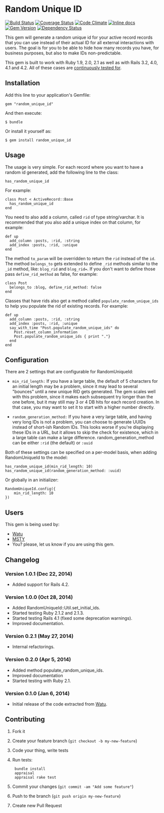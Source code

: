 # Random Unique ID

[![Build Status](https://travis-ci.org/watu/random_unique_id.png?branch=master)](https://travis-ci.org/watu/random_unique_id)
[![Coverage Status](https://coveralls.io/repos/watu/random_unique_id/badge.png?branch=master)](https://coveralls.io/r/watu/random_unique_id?branch=master)
[![Code Climate](https://codeclimate.com/github/watu/random_unique_id.png)](https://codeclimate.com/github/watu/random_unique_id)
[![Inline docs](http://inch-ci.org/github/watu/random_unique_id.png)](http://inch-ci.org/github/watu/random_unique_id)
[![Gem Version](https://badge.fury.io/rb/random_unique_id.png)](http://badge.fury.io/rb/random_unique_id)
[![Dependency Status](https://gemnasium.com/watu/random_unique_id.svg)](https://gemnasium.com/watu/random_unique_id)

This gem will generate a random unique id for your active record records that you can use instead of their actual ID for
all external interactions with users. The goal is for you to be able to hide how many records you have, for business
purposes, but also to make IDs non-predictable.

This gem is built to work with Ruby 1.9, 2.0, 2.1 as well as with Rails 3.2, 4.0, 4.1 and 4.2. All of these cases are
[continuously tested for](https://travis-ci.org/watu/random_unique_id).

## Installation

Add this line to your application's Gemfile:

    gem "random_unique_id"

And then execute:

    $ bundle

Or install it yourself as:

    $ gem install random_unique_id

## Usage

The usage is very simple. For each record where you want to have a random id generated, add the following line to the
class:

    has_random_unique_id

For example:

    class Post < ActiveRecord::Base
      has_random_unique_id
    end

You need to also add a column, called `rid` of type string/varchar. It is recommended that you also add a unique index
on that column, for example:

    def up
      add_column :posts, :rid, :string
      add_index :posts, :rid, :unique
    end

The method `to_param` will be overridden to return the `rid` instead of the `id`. The method `belongs_to` gets extended
to define `_rid` methods similar to the `_id` method, like: `blog_rid` and `blog_rid=`. If you don't want to define
those pass `define_rid_method` as false, for example:

    class Post
      belongs_to :blog, define_rid_method: false
    end

Classes that have rids also get a method called `populate_random_unique_ids` to help you populate the rid of existing
records. For example:

    def up
      add_column :posts, :rid, :string
      add_index :posts, :rid, :unique
      say_with_time "Post.populate_random_unique_ids" do
        Post.reset_column_information
        Post.populate_random_unique_ids { print "."}
      end
    end

## Configuration

There are 2 settings that are configurable for RandomUniqueId:

- `min_rid_length:` If you have a large table, the default of 5 characters for an initial length may be a problem, since it may lead to
    several "bounces" until a new unique RID gets generated. The gem scales well with this problem, since it makes
    each subsequent try longer than the one before, but it may still may 3 or 4 DB hits for each record creation.
    In that case, you may want to set it to start with a higher number directly.

- `random_generation_method:` If you have a very large table, and having very long IDs is not a problem, you can choose to generate UUIDs instead
    of short-ish Random IDs. This looks worse if you're displaying these IDs in a URL, but it allows to skip the check
    for existence, which in a large table can make a large difference.
    random_generation_method can be either `:rid` (the default) or `:uuid`

Both of these settings can be specified on a per-model basis, when adding RandomUniqueId to the model:

    has_random_unique_id(min_rid_length: 10)
    has_random_unique_id(random_generation_method: :uuid)

Or globally in an initializer:

    RandomUniqueId.config({
        min_rid_length: 10
    })

## Users

This gem is being used by:

- [Watu](https://watuapp.com)
- [MSTY](https://www.msty.com)
- You? please, let us know if you are using this gem.

## Changelog

### Version 1.0.1 (Dec 22, 2014)
- Added support for Rails 4.2.

### Version 1.0.0 (Oct 28, 2014)
- Added RandomUniqueId::Util.set_initial_ids.
- Started testing Ruby 2.1.2 and 2.1.3.
- Started testing Rails 4.1 (fixed some deprecation warnings).
- Improved documentation.

### Version 0.2.1 (May 27, 2014)
- Internal refactorings.

### Version 0.2.0 (Apr 5, 2014)
- Added method populate_random_unique_ids.
- Improved documentation
- Started testing with Ruby 2.1.

### Version 0.1.0 (Jan 6, 2014)
- Initial release of the code extracted from [Watu](http://github.com/watu).

## Contributing

1. Fork it
1. Create your feature branch (`git checkout -b my-new-feature`)
1. Code your thing, write tests
1. Run tests:

        bundle install
        appraisal
        appraisal rake test
1. Commit your changes (`git commit -am "Add some feature"`)
1. Push to the branch (`git push origin my-new-feature`)
1. Create new Pull Request
